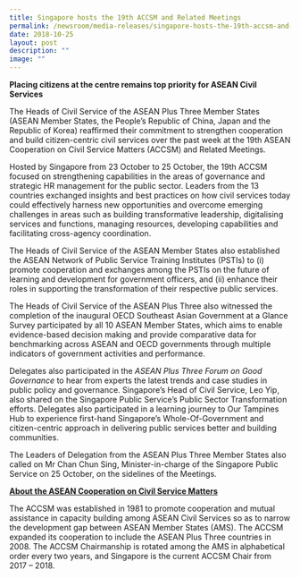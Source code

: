 ```yaml
---
title: Singapore hosts the 19th ACCSM and Related Meetings
permalink: /newsroom/media-releases/singapore-hosts-the-19th-accsm-and-related-meetings/
date: 2018-10-25
layout: post
description: ""
image: ""
---
```

**Placing citizens at the centre remains top priority for ASEAN Civil Services**  
  
The Heads of Civil Service of the ASEAN Plus Three Member States (ASEAN Member States, the People’s Republic of China, Japan and the Republic of Korea) reaffirmed their commitment to strengthen cooperation and build citizen-centric civil services over the past week at the 19th ASEAN Cooperation on Civil Service Matters (ACCSM) and Related Meetings.&nbsp;  
  
Hosted by Singapore from 23 October to 25 October, the 19th ACCSM focused on strengthening capabilities in the areas of governance and strategic HR management for the public sector. Leaders from the 13 countries exchanged insights and best practices on how civil services today could effectively harness new opportunities and overcome emerging challenges in areas such as building transformative leadership, digitalising services and functions, managing resources, developing capabilities and facilitating cross-agency coordination.&nbsp;  
  
The Heads of Civil Service of the ASEAN Member States also established the ASEAN Network of Public Service Training Institutes (PSTIs) to (i) promote cooperation and exchanges among the PSTIs on the future of learning and development for government officers, and (ii) enhance their roles in supporting the transformation of their respective public services.&nbsp;  
  
The Heads of Civil Service of the ASEAN Plus Three also witnessed the completion of the inaugural OECD Southeast Asian Government at a Glance Survey participated by all 10 ASEAN Member States, which aims to enable evidence-based decision making and provide comparative data for benchmarking across ASEAN and OECD governments through multiple indicators of government activities and performance.&nbsp;  
  
Delegates also participated in the&nbsp;_ASEAN Plus Three Forum on Good Governance_&nbsp;to hear from experts the latest trends and case studies in public policy and governance. Singapore’s Head of Civil Service, Leo Yip, also shared on the Singapore Public Service’s Public Sector Transformation efforts. Delegates also participated in a learning journey to Our Tampines Hub to experience first-hand Singapore’s Whole-Of-Government and citizen-centric approach in delivering public services better and building communities.  
  
The Leaders of Delegation from the ASEAN Plus Three Member States also called on Mr Chan Chun Sing, Minister-in-charge of the Singapore Public Service on 25 October, on the sidelines of the Meetings.  
  
  
  
<u>**About the ASEAN Cooperation on Civil Service Matters**</u>
  
The ACCSM was established in 1981 to promote cooperation and mutual assistance in capacity building among ASEAN Civil Services so as to narrow the development gap between ASEAN Member States (AMS). The ACCSM expanded its cooperation to include the ASEAN Plus Three countries in 2008. The ACCSM Chairmanship is rotated among the AMS in alphabetical order every two years, and Singapore is the current ACCSM Chair from 2017 – 2018.